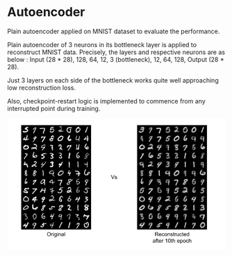 # Autoencoder
Plain autoencoder applied on MNIST dataset to evaluate the performance.

Plain autoencoder of 3 neurons in its bottleneck layer is applied to reconstruct MNIST data.
Precisely, the layers and respective neurons are as below :
Input (28 * 28), 128, 64, 12, 3 (bottleneck), 12, 64, 128, Output (28 * 28).

Just 3 layers on each side of the bottleneck works quite well approaching low reconstruction loss.

Also, checkpoint-restart logic is implemented to commence from any interrupted point during training.

![reconstructed sample](images/Autoencoder_Original_vs_Reconstructed.png)
